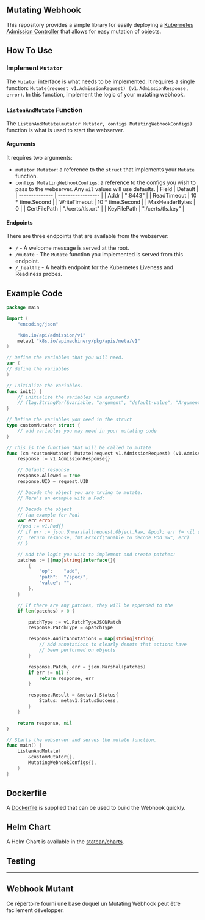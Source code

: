 ## Mutating Webhook

This repository provides a simple library for easily deploying a [Kubernetes Admission Controller](https://kubernetes.io/docs/reference/access-authn-authz/admission-controllers/) that allows for easy mutation of objects.

## How To Use

### Implement `Mutator`

The `Mutator` interface is what needs to be implemented. It requires a single function: `Mutate(request v1.AdmissionRequest) (v1.AdmissionResponse, error)`. In this function, implement the logic of your mutating webhook.

### `ListenAndMutate` Function

The `ListenAndMutate(mutator Mutator, configs MutatingWebhookConfigs)` function is what is used to start the webserver. 

#### Arguments

It requires two arguments:
- `mutator Mutator`: a reference to the `struct` that implements your `Mutate` function.
- `configs MutatingWebhookConfigs`: a reference to the configs you wish to pass to the webserver. Any `nil` values will use defaults.
  | Field          | Default           |
  | -------------- | ----------------- |
  | Addr           | ":8443"           |
  | ReadTimeout    | 10 * time.Second  |
  | WriteTimeout   | 10 * time.Second  |
  | MaxHeaderBytes | 0                 |
  | CertFilePath   | "./certs/tls.crt" |
  | KeyFilePath    | "./certs/tls.key" |

#### Endpoints

There are three endpoints that are available from the webserver:
- `/` - A welcome message is served at the root.
- `/mutate` - The `Mutate` function you implemented is served from this endpoint.
- `/_healthz` - A health endpoint for the Kubernetes Liveness and Readiness probes.

## Example Code

```go
package main

import (
	"encoding/json"

	"k8s.io/api/admission/v1"
	metav1 "k8s.io/apimachinery/pkg/apis/meta/v1"
)

// Define the variables that you will need.
var (
// define the variables
)

// Initialize the variables.
func init() {
	// initialize the variables via arguments
	// flag.StringVar(&variable, "argument", "default-value", "Argument description.")
}

// Define the variables you need in the struct
type customMutator struct {
	// add variables you may need in your mutating code
}

// This is the function that will be called to mutate
func (cm *customMutator) Mutate(request v1.AdmissionRequest) (v1.AdmissionResponse, error) {
	response := v1.AdmissionResponse{}

	// Default response
	response.Allowed = true
	response.UID = request.UID

	// Decode the object you are trying to mutate.
	// Here's an example with a Pod:

	// Decode the object
	// (an example for Pod)
	var err error
	//pod := v1.Pod{}
	// if err := json.Unmarshal(request.Object.Raw, &pod); err != nil {
	// 	return response, fmt.Errorf("unable to decode Pod %w", err)
	// }

	// Add the logic you wish to implement and create patches:
	patches := []map[string]interface{}{
		{
			"op":    "add",
			"path":  "/spec/",
			"value": "",
		},
	}

	// If there are any patches, they will be appended to the
	if len(patches) > 0 {

		patchType := v1.PatchTypeJSONPatch
		response.PatchType = &patchType

		response.AuditAnnotations = map[string]string{
			// Add annotations to clearly denote that actions have
			// been performed on objects
		}

		response.Patch, err = json.Marshal(patches)
		if err != nil {
			return response, err
		}

		response.Result = &metav1.Status{
			Status: metav1.StatusSuccess,
		}
	}

	return response, nil
}

// Starts the webserver and serves the mutate function.
func main() {
	ListenAndMutate(
		&customMutator{},
		MutatingWebhookConfigs{},
	)
}
```

## Dockerfile

A [Dockerfile](./Dockerfile) is supplied that can be used to build the Webhook quickly.

## Helm Chart

A Helm Chart is available in the [statcan/charts](https://github.com/statcan/charts/mutating-webhook).

## Testing
______________________

## Webhook Mutant

Ce répertoire fourni une base duquel un Mutating Webhook peut être facilement développer.
